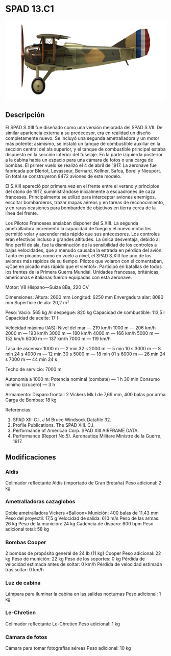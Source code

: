 # SPAD 13.C1

![spad13](../images/spad13.png)

## Descripción

El SPAD S.XIII fue diseñado como una versión mejorada del SPAD S.VII. De similar apariencia externa a su predecesor, era en realidad un diseño completamente nuevo. Se incluyó una segunda ametralladora y un motor más potente; asimismo, se instaló un tanque de combustible auxiliar en la sección central del ala superior, y el tanque de combustible principal estaba dispuesto en la sección inferior del fuselaje. En la parte izquierda posterior a la cabina había un espacio para una cámara de fotos o una carga de bombas. El primer vuelo se realizó el 4 de abril de 1917. La aeronave fue fabricada por  Bleriot, Levasseur, Bernard, Kellner, Safca, Borel y Nieuport. En total se construyeron 8472 aviones de este modelo.

El S.XIII apareció por primera vez en el frente entre el verano y principios del otoño de 1917, suministrándose inicialmente a escuadrones de caza franceses. Principalmente se utilizó para interceptar aviones enemigos, escoltar bombarderos, trazar mapas aéreos y en tareas de reconocimiento, y en raras ocasiones para bombardeo de objetivos en tierra cerca de la línea del frente.

Los Pilotos Franceses ansiaban disponer del S.XIII. La segunda ametralladora incrementó la capacidad de fuego y el nuevo motor les permitió volar y ascender más rápido que sus antecesores. Los controles eran efectivos incluso a grandes altitudes. La única desventaja, debido al fino perfil de ala, fue la disminución de la sensibilidad de los controles a bajas velocidades, que a menudo causaba la entrada en pérdida del avión. Tanto en picados como en vuelo a nivel, el SPAD S.XIII fue uno de los aviones más rápidos de su tiempo. Pilotos que volaron con él comentaban, «¡Cae en picado más rápido que el viento!». Participó en batallas de todos los frentes de la Primera Guerra Mundial. Unidades francesas, británicas, americanas e italianas fueron equipadas con esta aeronave.


Motor:
V8 Hispano—Suiza 8Ba, 220 CV

Dimensiones:
Altura: 2600 mm
Longitud: 6250 mm
Envergadura alar: 8080 mm
Superficie de ala: 20,2 m²

Peso:
Vacío: 565 kg
Al despegue: 820 kg
Capacidad de combustible: 113,5 l
Capacidad de aceite: 17 l

Velocidad máxima (IAS):
Nivel del mar — 219 km/h
1000 m — 206 km/h
2000 m — 193 km/h
3000 m — 180 km/h
4000 m — 166 km/h
5000 m — 152 km/h
6000 m — 137 km/h
7000 m — 119 km/h

Tasa de ascenso:
1000 m — 2 min 32 s
2000 m — 5 min 10 s
3000 m — 8 min 24 s
4000 m — 12 min 30 s
5000 m — 18 min 01 s
6000 m — 26 min 24 s
7000 m — 44 min 24 s

Techo de servicio: 7000 m

Autonomía a 1000 m:
Potencia nominal (combate) — 1 h 30 min
Consumo mínimo (crucero) — 3 h

Armamento:
Disparo frontal: 2 Vickers Mk.I de 7,69 mm, 400 balas por arma
Carga de Bombas: 18 kg

Referencias:
1) SPAD XIII C.I, J M Bruce Windsock Datafile 32.
2) Profile Publications. The SPAD XIII. C.I.
3) Performance of American Corp. SPAD XIII AIRFRAME DATA.
4) Performance (Report No.5). Aeronautiqe Militare  Ministre de la Guerre, 1917.

## Modificaciones


### Aldis

Colimador reflectante Aldis (importado de Gran Bretaña)
Peso adicional: 2 kg


### Ametralladoras cazaglobos

Doble ametralladora Vickers «Balloon»
Munición: 400 balas de 11,43 mm
Peso del proyectil: 17,5 g
Velocidad de salida: 610 m/s
Peso de las armas: 26 kg
Peso de la munición: 24 kg
Cadencia de disparo: 600 bpm
Peso adicional total: 58 kg


### Bombas Cooper

2 bombas de propósito general de 24 lb (11 kg) Cooper
Peso adicional: 22 kg
Peso de munición: 22 kg
Peso de los soportes: 0 kg
Pérdida de velocidad estimada antes de soltar: 0 km/h
Pérdida de velocidad estimada tras soltar: 0 km/h


### Luz de cabina

Lámpara para iluminar la cabina en las salidas nocturnas
Peso adicional: 1 kg


### Le-Chretien

Colimador reflectante Le-Chretien
Peso adicional: 1 kg


### Cámara de fotos

Cámara para tomar fotografías aéreas
Peso adicional: 10 kg
